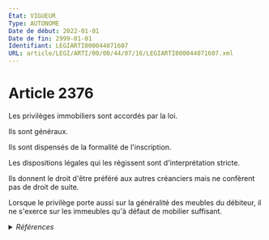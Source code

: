 ```yaml
---
État: VIGUEUR
Type: AUTONOME
Date de début: 2022-01-01
Date de fin: 2999-01-01
Identifiant: LEGIARTI000044071607
URL: article/LEGI/ARTI/00/00/44/07/16/LEGIARTI000044071607.xml
---
```


<h1>Article 2376</h1>

Les privilèges immobiliers sont accordés par la loi.<br />

Ils sont généraux.<br />

Ils sont dispensés de la formalité de l'inscription.<br />

Les dispositions légales qui les régissent sont d'interprétation stricte.<br />

Ils donnent le droit d'être préféré aux autres créanciers mais ne confèrent pas
de droit de suite.<br />

Lorsque le privilège porte aussi sur la généralité des meubles du débiteur, il
ne s'exerce sur les immeubles qu'à défaut de mobilier suffisant.


<details>
  <summary><em>Références</em></summary>

  <h2>Articles faisant référence à l'article</h2>
  
  <ul>
    <li>
      <a href="https://legal.tricoteuses.fr//redirection/LEGIARTI000044045522?vers=git&vers=legifrance">Ordonnance n° 2021-1192 du 15 septembre 2021 portant réforme du droit des sûretés - article 13 ENTIEREMENT_MODIF</a> MODIFIE source
    </li>
  </ul>
  
  <h2>Références faites par l'article</h2>
  
  <ul>
    <li>
      2999-01-01 CONCORDE cible <a href="https://legal.tricoteuses.fr//redirection/LEGIARTI000006445874?vers=git&vers=legifrance">Code civil - article 2105 AUTONOME TRANSFERE, en vigueur du 1955-01-07 au 2006-03-24</a>
    </li>
    <li>
      2999-01-01 CONCORDANCE source <a href="https://legal.tricoteuses.fr//redirection/LEGIARTI000006445874?vers=git&vers=legifrance">Code civil - article 2105 AUTONOME TRANSFERE, en vigueur du 1955-01-07 au 2006-03-24</a>
    </li>
    <li>
      CODIFICATION source Loi 1804-03-19
    </li>
    <li>
      2021-09-15 MODIFIE cible <a href="https://legal.tricoteuses.fr//redirection/LEGIARTI000044045522?vers=git&vers=legifrance">Ordonnance n° 2021-1192 du 15 septembre 2021 portant réforme du droit des sûretés - article 13 ENTIEREMENT_MODIF</a>
    </li>
    <li>
      1933-01-14 CITATION cible <a href="https://legal.tricoteuses.fr//redirection/LEGIARTI000006295560?vers=git&vers=legifrance">Loi du 14 janvier 1933 relative à la surveillance des établissements de bienfaisance privés. - article 32 AUTONOME VIGUEUR, en vigueur depuis le 2006-03-24</a>
    </li>
  </ul>
</details>
